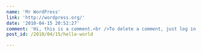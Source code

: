 ```yaml
---
name: 'Mr WordPress'
link: 'http://wordpress.org/'
date: '2010-04-15 20:52:27'
comment: 'Hi, this is a comment.<br />To delete a comment, just log in and view the post&#039;s comments. There you will have the option to edit or delete them.'
post_id: /2010/04/15/hello-world

---
```




